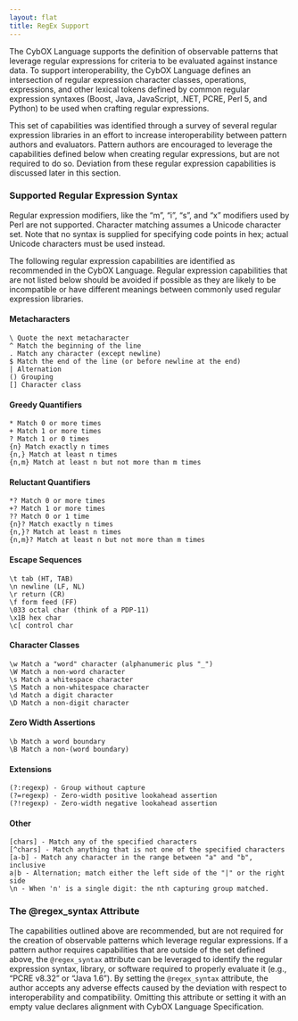 ```yaml
---
layout: flat
title: RegEx Support
---
```

The CybOX Language supports the definition of observable patterns that leverage regular expressions
for criteria to be evaluated against instance data. To support interoperability, the CybOX Language
defines an intersection of regular expression character classes, operations, expressions, and other lexical
tokens defined by common regular expression syntaxes (Boost, Java, JavaScript, .NET, PCRE, Perl 5, and
Python) to be used when crafting regular expressions. 

This set of capabilities was identified through a survey of several regular expression libraries in an effort to increase interoperability between pattern
authors and evaluators. Pattern authors are encouraged to leverage the capabilities defined below
when creating regular expressions, but are not required to do so. Deviation from these regular
expression capabilities is discussed later in this section.

### Supported Regular Expression Syntax
Regular expression modifiers, like the “m”, “i”, “s”, and “x” modifiers used by Perl are not supported.
Character matching assumes a Unicode character set. Note that no syntax is supplied for specifying code
points in hex; actual Unicode characters must be used instead.

The following regular expression capabilities are identified as recommended in the CybOX Language.
Regular expression capabilities that are not listed below should be avoided if possible as they are likely
to be incompatible or have different meanings between commonly used regular expression libraries.

#### Metacharacters

```
\ Quote the next metacharacter
^ Match the beginning of the line
. Match any character (except newline)
$ Match the end of the line (or before newline at the end)
| Alternation
() Grouping
[] Character class
```

#### Greedy Quantifiers

```
* Match 0 or more times
+ Match 1 or more times
? Match 1 or 0 times
{n} Match exactly n times
{n,} Match at least n times
{n,m} Match at least n but not more than m times
```

#### Reluctant Quantifiers

```
*? Match 0 or more times
+? Match 1 or more times
?? Match 0 or 1 time
{n}? Match exactly n times
{n,}? Match at least n times
{n,m}? Match at least n but not more than m times
```

#### Escape Sequences

```
\t tab (HT, TAB)
\n newline (LF, NL)
\r return (CR)
\f form feed (FF)
\033 octal char (think of a PDP-11)
\x1B hex char
\c[ control char
```

#### Character Classes

```
\w Match a "word" character (alphanumeric plus "_")
\W Match a non-word character
\s Match a whitespace character
\S Match a non-whitespace character
\d Match a digit character
\D Match a non-digit character
```

#### Zero Width Assertions

```
\b Match a word boundary
\B Match a non-(word boundary)
```
#### Extensions

```
(?:regexp) - Group without capture
(?=regexp) - Zero-width positive lookahead assertion
(?!regexp) - Zero-width negative lookahead assertion
```

#### Other

```
[chars] - Match any of the specified characters
[^chars] - Match anything that is not one of the specified characters
[a-b] - Match any character in the range between "a" and "b", inclusive
a|b - Alternation; match either the left side of the "|" or the right side
\n - When 'n' is a single digit: the nth capturing group matched.
```

### The @regex_syntax Attribute
The capabilities outlined above are recommended, but are not required for the creation of observable
patterns which leverage regular expressions. If a pattern author requires capabilities that are outside of
the set defined above, the `@regex_syntax` attribute can be leveraged to identify the regular expression
syntax, library, or software required to properly evaluate it (e.g., “PCRE v8.32” or “Java 1.6”). By setting
the `@regex_syntax` attribute, the author accepts any adverse effects caused by the deviation with
respect to interoperability and compatibility. Omitting this attribute or setting it with an empty value
declares alignment with CybOX Language Specification.
